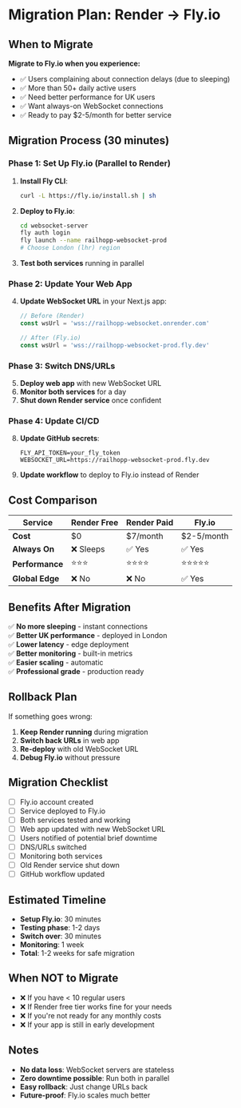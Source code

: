 # Migration Plan: Render → Fly.io

## When to Migrate

**Migrate to Fly.io when you experience:**

- ✅ Users complaining about connection delays (due to sleeping)
- ✅ More than 50+ daily active users
- ✅ Need better performance for UK users
- ✅ Want always-on WebSocket connections
- ✅ Ready to pay $2-5/month for better service

## Migration Process (30 minutes)

### Phase 1: Set Up Fly.io (Parallel to Render)

1. **Install Fly CLI**:

   ```bash
   curl -L https://fly.io/install.sh | sh
   ```

2. **Deploy to Fly.io**:

   ```bash
   cd websocket-server
   fly auth login
   fly launch --name railhopp-websocket-prod
   # Choose London (lhr) region
   ```

3. **Test both services** running in parallel

### Phase 2: Update Your Web App

4. **Update WebSocket URL** in your Next.js app:

   ```javascript
   // Before (Render)
   const wsUrl = 'wss://railhopp-websocket.onrender.com'

   // After (Fly.io)
   const wsUrl = 'wss://railhopp-websocket-prod.fly.dev'
   ```

### Phase 3: Switch DNS/URLs

5. **Deploy web app** with new WebSocket URL
6. **Monitor both services** for a day
7. **Shut down Render service** once confident

### Phase 4: Update CI/CD

8. **Update GitHub secrets**:

   ```
   FLY_API_TOKEN=your_fly_token
   WEBSOCKET_URL=https://railhopp-websocket-prod.fly.dev
   ```

9. **Update workflow** to deploy to Fly.io instead of Render

## Cost Comparison

| Service         | Render Free | Render Paid | Fly.io     |
| --------------- | ----------- | ----------- | ---------- |
| **Cost**        | $0          | $7/month    | $2-5/month |
| **Always On**   | ❌ Sleeps   | ✅ Yes      | ✅ Yes     |
| **Performance** | ⭐⭐⭐      | ⭐⭐⭐⭐    | ⭐⭐⭐⭐⭐ |
| **Global Edge** | ❌ No       | ❌ No       | ✅ Yes     |

## Benefits After Migration

✅ **No more sleeping** - instant connections  
✅ **Better UK performance** - deployed in London  
✅ **Lower latency** - edge deployment  
✅ **Better monitoring** - built-in metrics  
✅ **Easier scaling** - automatic  
✅ **Professional grade** - production ready

## Rollback Plan

If something goes wrong:

1. **Keep Render running** during migration
2. **Switch back URLs** in web app
3. **Re-deploy** with old WebSocket URL
4. **Debug Fly.io** without pressure

## Migration Checklist

- [ ] Fly.io account created
- [ ] Service deployed to Fly.io
- [ ] Both services tested and working
- [ ] Web app updated with new WebSocket URL
- [ ] Users notified of potential brief downtime
- [ ] DNS/URLs switched
- [ ] Monitoring both services
- [ ] Old Render service shut down
- [ ] GitHub workflow updated

## Estimated Timeline

- **Setup Fly.io**: 30 minutes
- **Testing phase**: 1-2 days
- **Switch over**: 30 minutes
- **Monitoring**: 1 week
- **Total**: 1-2 weeks for safe migration

## When NOT to Migrate

- ❌ If you have < 10 regular users
- ❌ If Render free tier works fine for your needs
- ❌ If you're not ready for any monthly costs
- ❌ If your app is still in early development

## Notes

- **No data loss**: WebSocket servers are stateless
- **Zero downtime possible**: Run both in parallel
- **Easy rollback**: Just change URLs back
- **Future-proof**: Fly.io scales much better
